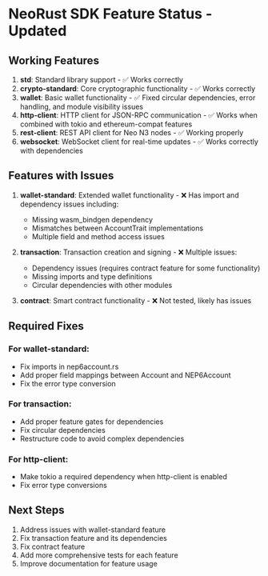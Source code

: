 # NeoRust SDK Feature Status - Updated

## Working Features

1. **std**: Standard library support - ✅ Works correctly
2. **crypto-standard**: Core cryptographic functionality - ✅ Works correctly
3. **wallet**: Basic wallet functionality - ✅ Fixed circular dependencies, error handling, and module visibility issues
4. **http-client**: HTTP client for JSON-RPC communication - ✅ Works when combined with tokio and ethereum-compat features
5. **rest-client**: REST API client for Neo N3 nodes - ✅ Working properly
6. **websocket**: WebSocket client for real-time updates - ✅ Works correctly with dependencies

## Features with Issues

1. **wallet-standard**: Extended wallet functionality - ❌ Has import and dependency issues including:
   - Missing wasm_bindgen dependency
   - Mismatches between AccountTrait implementations
   - Multiple field and method access issues

2. **transaction**: Transaction creation and signing - ❌ Multiple issues:
   - Dependency issues (requires contract feature for some functionality)
   - Missing imports and type definitions
   - Circular dependencies with other modules

3. **contract**: Smart contract functionality - ❌ Not tested, likely has issues

## Required Fixes

### For wallet-standard:
- Fix imports in nep6account.rs
- Add proper field mappings between Account and NEP6Account
- Fix the error type conversion

### For transaction:
- Add proper feature gates for dependencies
- Fix circular dependencies
- Restructure code to avoid complex dependencies

### For http-client:
- Make tokio a required dependency when http-client is enabled
- Fix error type conversions

## Next Steps

1. Address issues with wallet-standard feature
2. Fix transaction feature and its dependencies
3. Fix contract feature
4. Add more comprehensive tests for each feature
5. Improve documentation for feature usage
